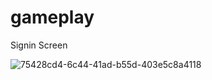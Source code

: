 # gameplay
Signin Screen

![75428cd4-6c44-41ad-b55d-403e5c8a4118](https://user-images.githubusercontent.com/63119956/145714011-4c6538de-37db-401e-85bd-39a5189b7c5d.jpg)
